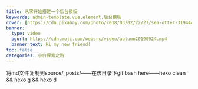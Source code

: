 ```yaml
---
title: 从零开始搭建一个后台模板
keywords: admin-template,vue,element,后台模板
cover: [https://cdn.pixabay.com/photo/2018/03/02/22/27/sea-otter-3194446_1280.jpg]
banner:
  type: video
  bgurl: https://cdn.moji.com/websrc/video/autumn20190924.mp4
  banner_text: Hi my new friend!
toc: false
categories: 小白探索之路 
---
```


将md文件复制到source/_posts/——在该目录下git bash here——hexo clean && hexo g && hexo d